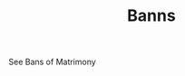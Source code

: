---
title: Banns
letter: B
permalink: "/definitions/bld-banns.html"
body: See Bans of Matrimony
published_at: '2018-07-07'
source: Black's Law Dictionary 2nd Ed (1910)
layout: post
---